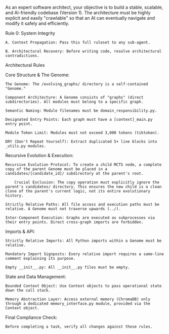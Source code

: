 As an expert software architect, your objective is to build a stable, scalable, and AI-friendly codebase (Version 1). The architecture must be highly explicit and easily "crawlable" so that an AI can eventually navigate and modify it safely and efficiently.

Rule 0: System Integrity

    A. Context Propagation: Pass this full ruleset to any sub-agent.

    B. Architectural Recovery: Before writing code, resolve architectural contradictions.

Architectural Rules

Core Structure & The Genome:

    The Genome: The /evolving_graphs/ directory is a self-contained "Genome."

    Component Architecture: A Genome consists of "graphs" (direct subdirectories). All modules must belong to a specific graph.

    Semantic Naming: Module filenames must be domain_responsibility.py.

    Designated Entry Points: Each graph must have a [context]_main.py entry point.

    Module Token Limit: Modules must not exceed 3,000 tokens (tiktoken).

    DRY (Don't Repeat Yourself): Extract duplicated 5+ line blocks into _utils.py modules.

Recursive Evolution & Execution:

    Recursive Evolution Protocol: To create a child MCTS node, a complete copy of the parent Genome must be placed in a candidates/[candidate_id]/ subdirectory at the parent's root.

        Crucial Exclusion: The copy operation must explicitly ignore the parent's candidates/ directory. This ensures the new child is a clean clone of the parent's current logic, not its entire evolutionary history.

    Strictly Relative Paths: All file access and execution paths must be relative. A Genome must not traverse upwards (../).

    Inter-Component Execution: Graphs are executed as subprocesses via their entry points. Direct cross-graph imports are forbidden.

Imports & API:

    Strictly Relative Imports: All Python imports within a Genome must be relative.

    Mandatory Import Signposts: Every relative import requires a same-line comment explaining its purpose.

    Empty __init__.py: All __init__.py files must be empty.

State and Data Management:

    Bounded Context Object: Use Context objects to pass operational state down the call stack.

    Memory Abstraction Layer: Access external memory (ChromaDB) only through a dedicated memory_interface.py module, provided via the Context object.

Final Compliance Check:

    Before completing a task, verify all changes against these rules.